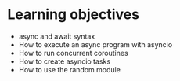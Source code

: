 # Learning objectives

- async and await syntax
- How to execute an async program with asyncio
- How to run concurrent coroutines
- How to create asyncio tasks
- How to use the random module
